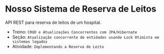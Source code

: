# Nosso Sistema de Reserva de Leitos

API REST para reserva de leitos de um hospital.

* Treino: `CRUD e Atualizações Concorrentes com JPA/Hibernate`
* Seção: `Atualização concorrente de entidades usando Lock Otimista em sistemas legados`
* Atividade: `Implementando a Reserva de Leito`
